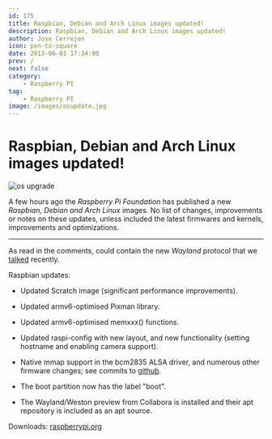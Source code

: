 ```yaml
---
id: 175
title: Raspbian, Debian and Arch Linux images updated!
description: Raspbian, Debian and Arch Linux images updated!
author: Jose Cerrejon
icon: pen-to-square
date: 2013-06-01 17:34:00
prev: /
next: false
category:
    - Raspberry PI
tag:
    - Raspberry PI
image: /images/osupdate.jpg
---
```


# Raspbian, Debian and Arch Linux images updated!

![os upgrade](/images/osupdate.jpg)

A few hours ago the _Raspberry Pi Foundation_ has published a new _Raspbian, Debian and Arch Linux_ images. No list of changes, improvements or notes on these updates, unless included the latest firmwares and kernels, improvements and optimizations.

---

As read in the comments, could contain the new _Wayland_ protocol that we [talked](/post.php?id=167) recently.

Raspbian updates:

-   Updated Scratch image (significant performance improvements).

-   Updated armv6-optimised Pixman library.

-   Updated armv6-optimised memxxx() functions.

-   Updated raspi-config with new layout, and new functionality (setting hostname and enabling camera support).

-   Native mmap support in the bcm2835 ALSA driver, and numerous other firmware changes; see commits to [github](https://github.com/raspberrypi/firmware).

-   The boot partition now has the label "boot".

-   The Wayland/Weston preview from Collabora is installed and their apt repository is included as an apt source.

Downloads: [raspberrypi.org](https://www.raspberrypi.org/downloads)
